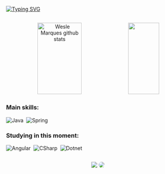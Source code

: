 
[![Typing SVG](https://readme-typing-svg.herokuapp.com/?color=7BAABA&size=35&center=false&vCenter=true&width=1000&lines=HELLO,+My+name+is+Wesle+Marques;I'm+20+years+old;I'm+from+Brazil;I+Graduated+System+Analysis+and+Developmen;Be+Welcome!+:%29)](https://git.io/typing-svg)
##

<div align="center">  
  <img width="49%" height="195px" src="https://github-readme-stats.vercel.app/api?username=weslemarques&show_icons=true&count_private=true&hide_border=true&title_color=7BAABA&icon_color=7BAABA&text_color=7BAABA&bg_color=0d1117" alt="Wesle Marques github stats" /> 
  <img width="41%" height="195px" src="https://github-readme-stats.vercel.app/api/top-langs/?username=weslemarques&layout=compact&hide_border=true&title_color=7BAABA&text_color=7BAABA&bg_color=0d1117" />
</div>


 
 ### Main skills:
![Java](https://img.shields.io/badge/-Java-0D1117?style=for-the-badge&logo=openjdk&logoColor=FD0202)&nbsp;
![Spring](https://img.shields.io/badge/-Spring-0D1117?style=for-the-badge&logo=spring&logoColor=75FA4A)&nbsp;


### Studying in this moment:

![Angular](	https://img.shields.io/badge/-Angular-0D1117?style=for-the-badge&logo=angular&logoColor=FF0000)&nbsp;
![CSharp](https://img.shields.io/badge/-C%23-0D1117?style=for-the-badge&logo=c-sharp&logoColor=239120)&nbsp;
![Dotnet](	https://img.shields.io/badge/-.NET-0D1117?style=for-the-badge&logo=.net&logoColor=5C2D91)&nbsp;

##

<div align="center"> 
<a href = "mailto:wesleremarques@gmail.com"> <img src="https://img.shields.io/badge/-Gmail-%23333?style=for-the-badge&logo=gmail&logoColor=white" target="_blank"></a>
<a href="https://www.linkedin.com/in/wesle-marques-0383b2256/" target="_blank"><img src="https://img.shields.io/badge/-LinkedIn-%230077B5?style=for-the-badge&logo=linkedin&logoColor=white" style="border-radius: 30px" target="_blank"></a> 
 </div>

